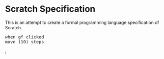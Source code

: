 # Scratch Specification

This is an attempt to create a formal programming language specification of Scratch.

<pre class="blocks">
when gf clicked
move (10) steps
</pre>
;
